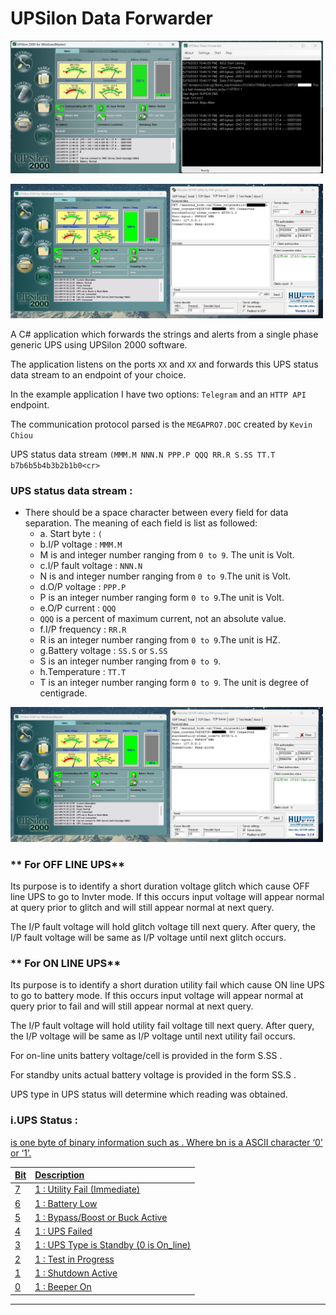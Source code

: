 # UPSilon Data Forwarder

[<img src="img/6.jpg" width="500"/>](img/6.jpg)

[<img src="img/2.jpg" width="500"/>](img/2.jpg)

A C# application which forwards the strings and alerts from a single phase generic UPS using UPSilon 2000 software.

The application listens on the ports `XX` and `XX` and forwards this UPS status data stream to an endpoint of your choice.

In the example application I have two options: `Telegram` and an `HTTP API` endpoint.

The communication protocol parsed is the `MEGAPRO7.DOC` created by `Kevin Chiou`

UPS status data stream `(MMM.M NNN.N PPP.P QQQ RR.R S.SS TT.T b7b6b5b4b3b2b1b0<cr>`

### UPS status data stream :

- There should be a space character between every field for data separation. The meaning of each field is list as followed:
  - a. Start byte : `(`
  - b.I/P voltage : `MMM.M`
  - M is and integer number ranging from `0 to 9`. The unit is Volt.
  - c.I/P fault voltage : `NNN.N`
  - N is and integer number ranging from `0 to 9`.The unit is Volt.
  - d.O/P voltage : `PPP.P`
  - P is an integer number ranging form `0 to 9`.The unit is Volt.
  - e.O/P current : `QQQ`
  - `QQQ` is a percent of maximum current, not an absolute value.
  - f.I/P frequency : `RR.R`
  - R is an integer number ranging from `0 to 9`.The unit is HZ.
  - g.Battery voltage : `SS.S` or `S.SS`
  - S is an integer number ranging from `0 to 9`.
  - h.Temperature : `TT.T`
  - T is an integer number ranging form `0 to 9`. The unit is degree of centigrade.

[<img src="img/2.jpg" width="500"/>](img/2.jpg)

### ** For OFF LINE UPS**
Its purpose is to identify a short duration voltage glitch
which cause OFF line UPS to go to Invter mode.
 If this occurs
input voltage will appear normal at query prior to glitch and
will still appear normal at next query.

The I/P fault voltage will hold glitch voltage till next
query. After query, the I/P fault voltage will be same as I/P
voltage until next glitch occurs.

### ** For ON LINE UPS**
Its purpose is to identify a short duration utility fail
which cause ON line UPS to go to battery mode.
 If this occurs
input voltage will appear normal at query prior to fail and
will still appear normal at next query.

The I/P fault voltage will hold utility fail voltage till
next query. After query, the I/P voltage will be same as I/P
voltage until next utility fail occurs.

For on-line units battery voltage/cell is provided in the
form S.SS .

For standby units actual battery voltage is provided in
the form SS.S .

UPS type in UPS status will determine which reading was
obtained.



### i.UPS Status : <U>
<U> is one byte of binary information such as
<b7b6b5b4b3b2b1b0>.
Where bn is a ASCII character ‘0’ or ‘1’.

|Bit|Description|
| :------------| :------------ |
|7|1 : Utility Fail (Immediate)|
|6|1 : Battery Low|
|5|1 : Bypass/Boost or Buck Active|
|4|1 : UPS Failed|
|3|1 : UPS Type is Standby (0 is On_line)|
|2|1 : Test in Progress|
|1|1 : Shutdown Active|
|0|1 : Beeper On|

---
